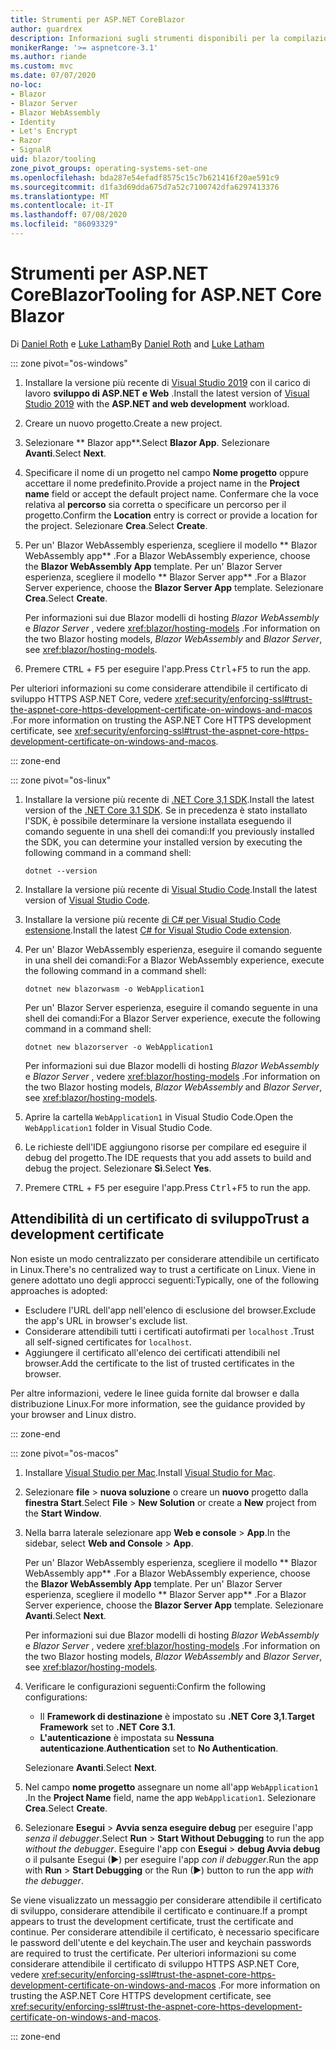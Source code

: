 ```yaml
---
title: Strumenti per ASP.NET CoreBlazor
author: guardrex
description: Informazioni sugli strumenti disponibili per la compilazione di Blazor app.
monikerRange: '>= aspnetcore-3.1'
ms.author: riande
ms.custom: mvc
ms.date: 07/07/2020
no-loc:
- Blazor
- Blazor Server
- Blazor WebAssembly
- Identity
- Let's Encrypt
- Razor
- SignalR
uid: blazor/tooling
zone_pivot_groups: operating-systems-set-one
ms.openlocfilehash: bda287e54efadf8575c15c7b621416f20ae591c9
ms.sourcegitcommit: d1fa3d69dda675d7a52c7100742dfa6297413376
ms.translationtype: MT
ms.contentlocale: it-IT
ms.lasthandoff: 07/08/2020
ms.locfileid: "86093329"
---
```

# <a name="tooling-for-aspnet-core-blazor"></a><span data-ttu-id="1a335-103">Strumenti per ASP.NET CoreBlazor</span><span class="sxs-lookup"><span data-stu-id="1a335-103">Tooling for ASP.NET Core Blazor</span></span>

<span data-ttu-id="1a335-104">Di [Daniel Roth](https://github.com/danroth27) e [Luke Latham](https://github.com/guardrex)</span><span class="sxs-lookup"><span data-stu-id="1a335-104">By [Daniel Roth](https://github.com/danroth27) and [Luke Latham](https://github.com/guardrex)</span></span>

::: zone pivot="os-windows"

1. <span data-ttu-id="1a335-105">Installare la versione più recente di [Visual Studio 2019](https://visualstudio.microsoft.com/downloads/) con il carico di lavoro **sviluppo di ASP.NET e Web** .</span><span class="sxs-lookup"><span data-stu-id="1a335-105">Install the latest version of [Visual Studio 2019](https://visualstudio.microsoft.com/downloads/) with the **ASP.NET and web development** workload.</span></span>

1. <span data-ttu-id="1a335-106">Creare un nuovo progetto.</span><span class="sxs-lookup"><span data-stu-id="1a335-106">Create a new project.</span></span>

1. <span data-ttu-id="1a335-107">Selezionare \*\* Blazor app\*\*.</span><span class="sxs-lookup"><span data-stu-id="1a335-107">Select **Blazor App**.</span></span> <span data-ttu-id="1a335-108">Selezionare **Avanti**.</span><span class="sxs-lookup"><span data-stu-id="1a335-108">Select **Next**.</span></span>

1. <span data-ttu-id="1a335-109">Specificare il nome di un progetto nel campo **Nome progetto** oppure accettare il nome predefinito.</span><span class="sxs-lookup"><span data-stu-id="1a335-109">Provide a project name in the **Project name** field or accept the default project name.</span></span> <span data-ttu-id="1a335-110">Confermare che la voce relativa al **percorso** sia corretta o specificare un percorso per il progetto.</span><span class="sxs-lookup"><span data-stu-id="1a335-110">Confirm the **Location** entry is correct or provide a location for the project.</span></span> <span data-ttu-id="1a335-111">Selezionare **Crea**.</span><span class="sxs-lookup"><span data-stu-id="1a335-111">Select **Create**.</span></span>

1. <span data-ttu-id="1a335-112">Per un' Blazor WebAssembly esperienza, scegliere il modello \*\* Blazor WebAssembly app\*\* .</span><span class="sxs-lookup"><span data-stu-id="1a335-112">For a Blazor WebAssembly experience, choose the **Blazor WebAssembly App** template.</span></span> <span data-ttu-id="1a335-113">Per un' Blazor Server esperienza, scegliere il modello \*\* Blazor Server app\*\* .</span><span class="sxs-lookup"><span data-stu-id="1a335-113">For a Blazor Server experience, choose the **Blazor Server App** template.</span></span> <span data-ttu-id="1a335-114">Selezionare **Crea**.</span><span class="sxs-lookup"><span data-stu-id="1a335-114">Select **Create**.</span></span>

   <span data-ttu-id="1a335-115">Per informazioni sui due Blazor modelli di hosting *Blazor WebAssembly* e *Blazor Server* , vedere <xref:blazor/hosting-models> .</span><span class="sxs-lookup"><span data-stu-id="1a335-115">For information on the two Blazor hosting models, *Blazor WebAssembly* and *Blazor Server*, see <xref:blazor/hosting-models>.</span></span>

1. <span data-ttu-id="1a335-116">Premere <kbd>CTRL</kbd> + <kbd>F5</kbd> per eseguire l'app.</span><span class="sxs-lookup"><span data-stu-id="1a335-116">Press <kbd>Ctrl</kbd>+<kbd>F5</kbd> to run the app.</span></span>

<span data-ttu-id="1a335-117">Per ulteriori informazioni su come considerare attendibile il certificato di sviluppo HTTPS ASP.NET Core, vedere <xref:security/enforcing-ssl#trust-the-aspnet-core-https-development-certificate-on-windows-and-macos> .</span><span class="sxs-lookup"><span data-stu-id="1a335-117">For more information on trusting the ASP.NET Core HTTPS development certificate, see <xref:security/enforcing-ssl#trust-the-aspnet-core-https-development-certificate-on-windows-and-macos>.</span></span>

::: zone-end

::: zone pivot="os-linux"

1. <span data-ttu-id="1a335-118">Installare la versione più recente di [.NET Core 3,1 SDK](https://dotnet.microsoft.com/download/dotnet-core/3.1).</span><span class="sxs-lookup"><span data-stu-id="1a335-118">Install the latest version of the [.NET Core 3.1 SDK](https://dotnet.microsoft.com/download/dotnet-core/3.1).</span></span> <span data-ttu-id="1a335-119">Se in precedenza è stato installato l'SDK, è possibile determinare la versione installata eseguendo il comando seguente in una shell dei comandi:</span><span class="sxs-lookup"><span data-stu-id="1a335-119">If you previously installed the SDK, you can determine your installed version by executing the following command in a command shell:</span></span>

   ```dotnetcli
   dotnet --version
   ```

1. <span data-ttu-id="1a335-120">Installare la versione più recente di [Visual Studio Code](https://code.visualstudio.com/).</span><span class="sxs-lookup"><span data-stu-id="1a335-120">Install the latest version of [Visual Studio Code](https://code.visualstudio.com/).</span></span>

1. <span data-ttu-id="1a335-121">Installare la versione più recente [di C# per Visual Studio Code estensione](https://marketplace.visualstudio.com/items?itemName=ms-dotnettools.csharp).</span><span class="sxs-lookup"><span data-stu-id="1a335-121">Install the latest [C# for Visual Studio Code extension](https://marketplace.visualstudio.com/items?itemName=ms-dotnettools.csharp).</span></span>

1. <span data-ttu-id="1a335-122">Per un' Blazor WebAssembly esperienza, eseguire il comando seguente in una shell dei comandi:</span><span class="sxs-lookup"><span data-stu-id="1a335-122">For a Blazor WebAssembly experience, execute the following command in a command shell:</span></span>

   ```dotnetcli
   dotnet new blazorwasm -o WebApplication1
   ```

   <span data-ttu-id="1a335-123">Per un' Blazor Server esperienza, eseguire il comando seguente in una shell dei comandi:</span><span class="sxs-lookup"><span data-stu-id="1a335-123">For a Blazor Server experience, execute the following command in a command shell:</span></span>

   ```dotnetcli
   dotnet new blazorserver -o WebApplication1
   ```

   <span data-ttu-id="1a335-124">Per informazioni sui due Blazor modelli di hosting *Blazor WebAssembly* e *Blazor Server* , vedere <xref:blazor/hosting-models> .</span><span class="sxs-lookup"><span data-stu-id="1a335-124">For information on the two Blazor hosting models, *Blazor WebAssembly* and *Blazor Server*, see <xref:blazor/hosting-models>.</span></span>

1. <span data-ttu-id="1a335-125">Aprire la cartella `WebApplication1` in Visual Studio Code.</span><span class="sxs-lookup"><span data-stu-id="1a335-125">Open the `WebApplication1` folder in Visual Studio Code.</span></span>

1. <span data-ttu-id="1a335-126">Le richieste dell'IDE aggiungono risorse per compilare ed eseguire il debug del progetto.</span><span class="sxs-lookup"><span data-stu-id="1a335-126">The IDE requests that you add assets to build and debug the project.</span></span> <span data-ttu-id="1a335-127">Selezionare **Sì**.</span><span class="sxs-lookup"><span data-stu-id="1a335-127">Select **Yes**.</span></span>

1. <span data-ttu-id="1a335-128">Premere <kbd>CTRL</kbd> + <kbd>F5</kbd> per eseguire l'app.</span><span class="sxs-lookup"><span data-stu-id="1a335-128">Press <kbd>Ctrl</kbd>+<kbd>F5</kbd> to run the app.</span></span>

## <a name="trust-a-development-certificate"></a><span data-ttu-id="1a335-129">Attendibilità di un certificato di sviluppo</span><span class="sxs-lookup"><span data-stu-id="1a335-129">Trust a development certificate</span></span>

<span data-ttu-id="1a335-130">Non esiste un modo centralizzato per considerare attendibile un certificato in Linux.</span><span class="sxs-lookup"><span data-stu-id="1a335-130">There's no centralized way to trust a certificate on Linux.</span></span> <span data-ttu-id="1a335-131">Viene in genere adottato uno degli approcci seguenti:</span><span class="sxs-lookup"><span data-stu-id="1a335-131">Typically, one of the following approaches is adopted:</span></span>

* <span data-ttu-id="1a335-132">Escludere l'URL dell'app nell'elenco di esclusione del browser.</span><span class="sxs-lookup"><span data-stu-id="1a335-132">Exclude the app's URL in browser's exclude list.</span></span>
* <span data-ttu-id="1a335-133">Considerare attendibili tutti i certificati autofirmati per `localhost` .</span><span class="sxs-lookup"><span data-stu-id="1a335-133">Trust all self-signed certificates for `localhost`.</span></span>
* <span data-ttu-id="1a335-134">Aggiungere il certificato all'elenco dei certificati attendibili nel browser.</span><span class="sxs-lookup"><span data-stu-id="1a335-134">Add the certificate to the list of trusted certificates in the browser.</span></span>

<span data-ttu-id="1a335-135">Per altre informazioni, vedere le linee guida fornite dal browser e dalla distribuzione Linux.</span><span class="sxs-lookup"><span data-stu-id="1a335-135">For more information, see the guidance provided by your browser and Linux distro.</span></span>

::: zone-end

::: zone pivot="os-macos"

1. <span data-ttu-id="1a335-136">Installare [Visual Studio per Mac](https://visualstudio.microsoft.com/vs/mac/).</span><span class="sxs-lookup"><span data-stu-id="1a335-136">Install [Visual Studio for Mac](https://visualstudio.microsoft.com/vs/mac/).</span></span>

1. <span data-ttu-id="1a335-137">Selezionare **file**  >  **nuova soluzione** o creare un **nuovo** progetto dalla **finestra Start**.</span><span class="sxs-lookup"><span data-stu-id="1a335-137">Select **File** > **New Solution** or create a **New** project from the **Start Window**.</span></span>

1. <span data-ttu-id="1a335-138">Nella barra laterale selezionare app **Web e console**  >  **App**.</span><span class="sxs-lookup"><span data-stu-id="1a335-138">In the sidebar, select **Web and Console** > **App**.</span></span>

   <span data-ttu-id="1a335-139">Per un' Blazor WebAssembly esperienza, scegliere il modello \*\* Blazor WebAssembly app\*\* .</span><span class="sxs-lookup"><span data-stu-id="1a335-139">For a Blazor WebAssembly experience, choose the **Blazor WebAssembly App** template.</span></span> <span data-ttu-id="1a335-140">Per un' Blazor Server esperienza, scegliere il modello \*\* Blazor Server app\*\* .</span><span class="sxs-lookup"><span data-stu-id="1a335-140">For a Blazor Server experience, choose the **Blazor Server App** template.</span></span> <span data-ttu-id="1a335-141">Selezionare **Avanti**.</span><span class="sxs-lookup"><span data-stu-id="1a335-141">Select **Next**.</span></span>

   <span data-ttu-id="1a335-142">Per informazioni sui due Blazor modelli di hosting *Blazor WebAssembly* e *Blazor Server* , vedere <xref:blazor/hosting-models> .</span><span class="sxs-lookup"><span data-stu-id="1a335-142">For information on the two Blazor hosting models, *Blazor WebAssembly* and *Blazor Server*, see <xref:blazor/hosting-models>.</span></span>

1. <span data-ttu-id="1a335-143">Verificare le configurazioni seguenti:</span><span class="sxs-lookup"><span data-stu-id="1a335-143">Confirm the following configurations:</span></span>

   * <span data-ttu-id="1a335-144">Il **Framework di destinazione** è impostato su **.NET Core 3,1**.</span><span class="sxs-lookup"><span data-stu-id="1a335-144">**Target Framework** set to **.NET Core 3.1**.</span></span>
   * <span data-ttu-id="1a335-145">**L'autenticazione** è impostata su **Nessuna autenticazione**.</span><span class="sxs-lookup"><span data-stu-id="1a335-145">**Authentication** set to **No Authentication**.</span></span>
   
   <span data-ttu-id="1a335-146">Selezionare **Avanti**.</span><span class="sxs-lookup"><span data-stu-id="1a335-146">Select **Next**.</span></span>

1. <span data-ttu-id="1a335-147">Nel campo **nome progetto** assegnare un nome all'app `WebApplication1` .</span><span class="sxs-lookup"><span data-stu-id="1a335-147">In the **Project Name** field, name the app `WebApplication1`.</span></span> <span data-ttu-id="1a335-148">Selezionare **Crea**.</span><span class="sxs-lookup"><span data-stu-id="1a335-148">Select **Create**.</span></span>

1. <span data-ttu-id="1a335-149">Selezionare **Esegui**  >  **Avvia senza eseguire debug** per eseguire l'app *senza il debugger*.</span><span class="sxs-lookup"><span data-stu-id="1a335-149">Select **Run** > **Start Without Debugging** to run the app *without the debugger*.</span></span> <span data-ttu-id="1a335-150">Eseguire l'app con **Esegui**  >  **debug Avvia debug** o il pulsante Esegui (&#9654;) per eseguire l'app *con il debugger*.</span><span class="sxs-lookup"><span data-stu-id="1a335-150">Run the app with **Run** > **Start Debugging** or the Run (&#9654;) button to run the app *with the debugger*.</span></span>

<span data-ttu-id="1a335-151">Se viene visualizzato un messaggio per considerare attendibile il certificato di sviluppo, considerare attendibile il certificato e continuare.</span><span class="sxs-lookup"><span data-stu-id="1a335-151">If a prompt appears to trust the development certificate, trust the certificate and continue.</span></span> <span data-ttu-id="1a335-152">Per considerare attendibile il certificato, è necessario specificare le password dell'utente e del keychain.</span><span class="sxs-lookup"><span data-stu-id="1a335-152">The user and keychain passwords are required to trust the certificate.</span></span> <span data-ttu-id="1a335-153">Per ulteriori informazioni su come considerare attendibile il certificato di sviluppo HTTPS ASP.NET Core, vedere <xref:security/enforcing-ssl#trust-the-aspnet-core-https-development-certificate-on-windows-and-macos> .</span><span class="sxs-lookup"><span data-stu-id="1a335-153">For more information on trusting the ASP.NET Core HTTPS development certificate, see <xref:security/enforcing-ssl#trust-the-aspnet-core-https-development-certificate-on-windows-and-macos>.</span></span>

::: zone-end
